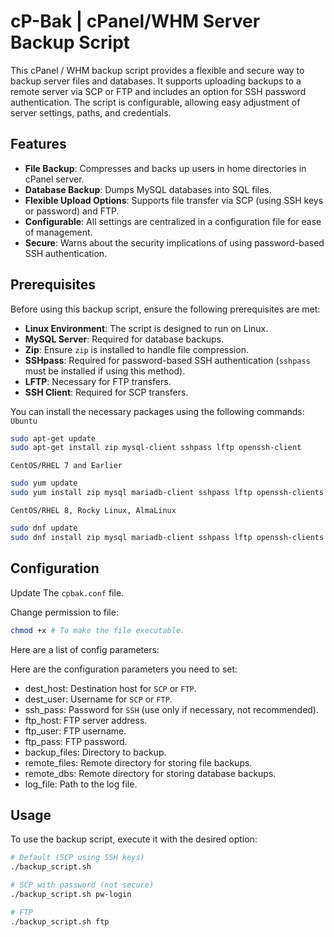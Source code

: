 # cP-Bak | cPanel/WHM Server Backup Script

This cPanel / WHM backup script provides a flexible and secure way to backup server files and databases. It supports uploading backups to a remote server via SCP or FTP and includes an option for SSH password authentication. The script is configurable, allowing easy adjustment of server settings, paths, and credentials.

## Features

- **File Backup**: Compresses and backs up users in home directories in cPanel server.
- **Database Backup**: Dumps MySQL databases into SQL files.
- **Flexible Upload Options**: Supports file transfer via SCP (using SSH keys or password) and FTP.
- **Configurable**: All settings are centralized in a configuration file for ease of management.
- **Secure**: Warns about the security implications of using password-based SSH authentication.

## Prerequisites

Before using this backup script, ensure the following prerequisites are met:

- **Linux Environment**: The script is designed to run on Linux.
- **MySQL Server**: Required for database backups.
- **Zip**: Ensure `zip` is installed to handle file compression.
- **SSHpass**: Required for password-based SSH authentication (`sshpass` must be installed if using this method).
- **LFTP**: Necessary for FTP transfers.
- **SSH Client**: Required for SCP transfers.

You can install the necessary packages using the following commands:
`Ubuntu`

```bash
sudo apt-get update
sudo apt-get install zip mysql-client sshpass lftp openssh-client
```
`CentOS/RHEL 7 and Earlier`
```bash
sudo yum update
sudo yum install zip mysql mariadb-client sshpass lftp openssh-clients
```

`CentOS/RHEL 8, Rocky Linux, AlmaLinux`
```bash
sudo dnf update
sudo dnf install zip mysql mariadb-client sshpass lftp openssh-clients
```


## Configuration

Update The `cpbak.conf` file.

Change permission to file:

```bash
chmod +x # To make the file executable.
```

Here are a list of config parameters:

Here are the configuration parameters you need to set:

- dest_host: Destination host for `SCP` or `FTP`.
- dest_user: Username for `SCP` or `FTP`.
- ssh_pass: Password for `SSH` (use only if necessary, not recommended).
- ftp_host: FTP server address.
- ftp_user: FTP username.
- ftp_pass: FTP password.
- backup_files: Directory to backup.
- remote_files: Remote directory for storing file backups.
- remote_dbs: Remote directory for storing database backups.
- log_file: Path to the log file.

## Usage
To use the backup script, execute it with the desired option:
```bash
# Default (SCP using SSH keys)
./backup_script.sh

# SCP with password (not secure)
./backup_script.sh pw-login

# FTP
./backup_script.sh ftp
```

